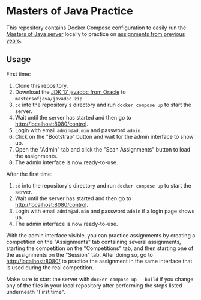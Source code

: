 # Masters of Java Practice

This repository contains Docker Compose configuration to easily run the [Masters of Java server](https://github.com/mastersofjava/mastersofjava) locally to practice on [assignments from previous years](https://github.com/First8/mastersofjava).

## Usage

First time:
1. Clone this repository.
2. Download the [JDK 17 javadoc from Oracle](https://www.oracle.com/java/technologies/javase-jdk17-doc-downloads.html) to `mastersofjava/javadoc.zip`.
3. `cd` into the repository's directory and run `docker compose up` to start the server.
4. Wait until the server has started and then go to [http://localhost:8080/control](http://localhost:8080/control).
5. Login with email `admin@ad.min` and password `admin`.
6. Click on the "Bootstrap" button and wait for the admin interface to show up.
7. Open the "Admin" tab and click the "Scan Assignments" button to load the assignments.
8. The admin interface is now ready-to-use.

After the first time:
1. `cd` into the repository's directory and run `docker compose up` to start the server.
2. Wait until the server has started and then go to [http://localhost:8080/control](http://localhost:8080/control).
3. Login with email `admin@ad.min` and password `admin` if a login page shows up.
4. The admin interface is now ready-to-use.

With the admin interface visible, you can practice assignments by creating a competition on the "Assignments" tab containing several assignments, starting the competition on the "Competitions" tab, and then starting one of the assignments on the "Session" tab. After doing so, go to [http://localhost:8080/](http://localhost:8080/) to practice the assignment in the same interface that is used during the real competition.

Make sure to start the server with `docker compose up --build` if you change any of the files in your local repository after performing the steps listed underneath "First time".
